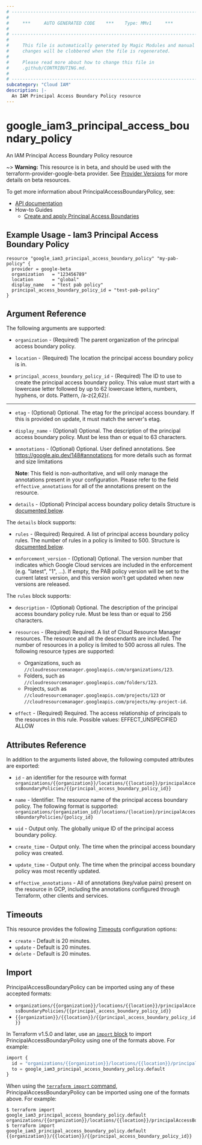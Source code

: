 ```yaml
---
# ----------------------------------------------------------------------------
#
#     ***     AUTO GENERATED CODE    ***    Type: MMv1     ***
#
# ----------------------------------------------------------------------------
#
#     This file is automatically generated by Magic Modules and manual
#     changes will be clobbered when the file is regenerated.
#
#     Please read more about how to change this file in
#     .github/CONTRIBUTING.md.
#
# ----------------------------------------------------------------------------
subcategory: "Cloud IAM"
description: |-
  An IAM Principal Access Boundary Policy resource
---
```


# google_iam3_principal_access_boundary_policy

An IAM Principal Access Boundary Policy resource

~> **Warning:** This resource is in beta, and should be used with the terraform-provider-google-beta provider.
See [Provider Versions](https://terraform.io/docs/providers/google/guides/provider_versions.html) for more details on beta resources.

To get more information about PrincipalAccessBoundaryPolicy, see:

* [API documentation](https://cloud.google.com/iam/docs/reference/rest/v3beta/organizations.locations.principalAccessBoundaryPolicies)
* How-to Guides
    * [Create and apply Principal Access Boundaries](https://cloud.google.com/iam/docs/principal-access-boundary-policies-create)

## Example Usage - Iam3 Principal Access Boundary Policy


```hcl
resource "google_iam3_principal_access_boundary_policy" "my-pab-policy" {
  provider = google-beta
  organization   = "123456789"
  location       = "global"
  display_name   = "test pab policy"
  principal_access_boundary_policy_id = "test-pab-policy"
}
```

## Argument Reference

The following arguments are supported:


* `organization` -
  (Required)
  The parent organization of the principal access boundary policy.

* `location` -
  (Required)
  The location the principal access boundary policy is in.

* `principal_access_boundary_policy_id` -
  (Required)
  The ID to use to create the principal access boundary policy.
  This value must start with a lowercase letter followed by up to 62 lowercase letters, numbers, hyphens, or dots. Pattern, /a-z{2,62}/.


- - -


* `etag` -
  (Optional)
  Optional. The etag for the principal access boundary. If this is provided on update, it must match the server's etag.

* `display_name` -
  (Optional)
  Optional. The description of the principal access boundary policy. Must be less than or equal to 63 characters.

* `annotations` -
  (Optional)
  Optional. User defined annotations. See https://google.aip.dev/148#annotations
  for more details such as format and size limitations

  **Note**: This field is non-authoritative, and will only manage the annotations present in your configuration.
  Please refer to the field `effective_annotations` for all of the annotations present on the resource.

* `details` -
  (Optional)
  Principal access boundary policy details
  Structure is [documented below](#nested_details).


<a name="nested_details"></a>The `details` block supports:

* `rules` -
  (Required)
  Required. A list of principal access boundary policy rules. The number of rules in a policy is limited to 500.
  Structure is [documented below](#nested_rules).

* `enforcement_version` -
  (Optional)
  Optional. The version number that indicates which Google Cloud services
  are included in the enforcement (e.g. \"latest\", \"1\", ...). If empty, the
  PAB policy version will be set to the current latest version, and this version
  won't get updated when new versions are released.


<a name="nested_rules"></a>The `rules` block supports:

* `description` -
  (Optional)
  Optional. The description of the principal access boundary policy rule. Must be less than or equal to 256 characters.

* `resources` -
  (Required)
  Required. A list of Cloud Resource Manager resources. The resource
  and all the descendants are included. The number of resources in a policy
  is limited to 500 across all rules.
  The following resource types are supported:
  * Organizations, such as `//cloudresourcemanager.googleapis.com/organizations/123`.
  * Folders, such as `//cloudresourcemanager.googleapis.com/folders/123`.
  * Projects, such as `//cloudresourcemanager.googleapis.com/projects/123`
  or `//cloudresourcemanager.googleapis.com/projects/my-project-id`.

* `effect` -
  (Required)
  Required. The access relationship of principals to the resources in this rule.
  Possible values:  EFFECT_UNSPECIFIED ALLOW

## Attributes Reference

In addition to the arguments listed above, the following computed attributes are exported:

* `id` - an identifier for the resource with format `organizations/{{organization}}/locations/{{location}}/principalAccessBoundaryPolicies/{{principal_access_boundary_policy_id}}`

* `name` -
  Identifier. The resource name of the principal access boundary policy.  The following format is supported:
   `organizations/{organization_id}/locations/{location}/principalAccessBoundaryPolicies/{policy_id}`

* `uid` -
  Output only. The globally unique ID of the principal access boundary policy.

* `create_time` -
  Output only. The time when the principal access boundary policy was created.

* `update_time` -
  Output only. The time when the principal access boundary policy was most recently updated.

* `effective_annotations` -
  All of annotations (key/value pairs) present on the resource in GCP, including the annotations configured through Terraform, other clients and services.


## Timeouts

This resource provides the following
[Timeouts](https://developer.hashicorp.com/terraform/plugin/sdkv2/resources/retries-and-customizable-timeouts) configuration options:

- `create` - Default is 20 minutes.
- `update` - Default is 20 minutes.
- `delete` - Default is 20 minutes.

## Import


PrincipalAccessBoundaryPolicy can be imported using any of these accepted formats:

* `organizations/{{organization}}/locations/{{location}}/principalAccessBoundaryPolicies/{{principal_access_boundary_policy_id}}`
* `{{organization}}/{{location}}/{{principal_access_boundary_policy_id}}`


In Terraform v1.5.0 and later, use an [`import` block](https://developer.hashicorp.com/terraform/language/import) to import PrincipalAccessBoundaryPolicy using one of the formats above. For example:

```tf
import {
  id = "organizations/{{organization}}/locations/{{location}}/principalAccessBoundaryPolicies/{{principal_access_boundary_policy_id}}"
  to = google_iam3_principal_access_boundary_policy.default
}
```

When using the [`terraform import` command](https://developer.hashicorp.com/terraform/cli/commands/import), PrincipalAccessBoundaryPolicy can be imported using one of the formats above. For example:

```
$ terraform import google_iam3_principal_access_boundary_policy.default organizations/{{organization}}/locations/{{location}}/principalAccessBoundaryPolicies/{{principal_access_boundary_policy_id}}
$ terraform import google_iam3_principal_access_boundary_policy.default {{organization}}/{{location}}/{{principal_access_boundary_policy_id}}
```
